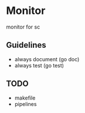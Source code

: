 # Monitor
monitor for sc

## Guidelines
- always document (go doc)
- always test (go test)

## TODO
- makefile
- pipelines
